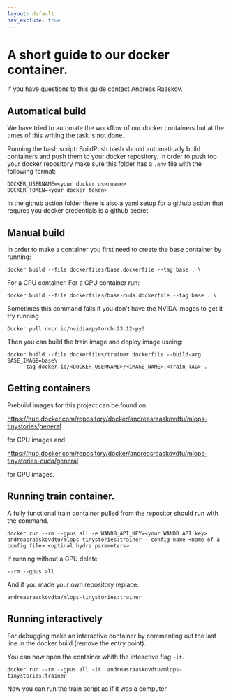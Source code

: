 ```yaml
---
layout: default
nav_exclude: true
---
```


# A short guide to our docker container.
If you have questions to this guide contact Andreas Raaskov.

## Automatical build
We have tried to automate the workflow of our docker containers but at the times of this writing the task is not done. 

Running the bash script:
BuildPush.bash should automatically build containers and push them to your docker repository. In order to push too your docker repository make sure this folder has a `.env` file with the following format:

```
DOCKER_USERNAME=<your docker username> 
DOCKER_TOKEN=<your docker token>
```

In the github action folder there is also a yaml setup for a github action that requres you docker credentials is a github secret.

## Manual build
In order to make a container you first need to create the base container by running:
```
docker build --file dockerfiles/base.dockerfile --tag base . \
```
For a CPU container. For a GPU container run:
```
docker build --file dockerfiles/base-cuda.dockerfile --tag base . \
```

Sometimes this command fails if you don't have the NVIDA images to get it try running

```
Docker pull nvcr.io/nvidia/pytorch:23.12-py3 
```

Then you can build the train image and deploy image useing:

```
docker build --file dockerfiles/trainer.dockerfile --build-arg BASE_IMAGE=base\
    --tag docker.io/<DOCKER_USERNAME>/<IMAGE_NAME>:<Train_TAG> .
```

## Getting containers
Prebuild images for this project can be found on:

https://hub.docker.com/repository/docker/andreasraaskovdtu/mlops-tinystories/general

for CPU images and:

https://hub.docker.com/repository/docker/andreasraaskovdtu/mlops-tinystories-cuda/general

for GPU images.

## Running train container.

A fully functional train container pulled from the repositor should run with the command.  

```
docker run --rm --gpus all -e WANDB_API_KEY=<your WANDB API key>  andreasraaskovdtu/mlops-tinystories:trainer --config-name <name of a config file> <optinal hydra paremeters>
```

If running without a GPU delete 
```
--rm --gpus all
```

And if you made your own repository replace: 
```
andreasraaskovdtu/mlops-tinystories:trainer 
```

## Running interactively
For debugging make an interactive container by commenting out the last line in the docker build (remove the entry point).

You can now open the container whith the inteactive flag `-it`.

```
docker run --rm --gpus all -it  andreasraaskovdtu/mlops-tinystories:trainer
```

Now you can run the train script as if it was a computer. 